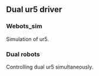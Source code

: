 ## Dual ur5 driver
### Webots_sim
Simulation of ur5.
### Dual robots
Controlling dual ur5 simultaneously.
